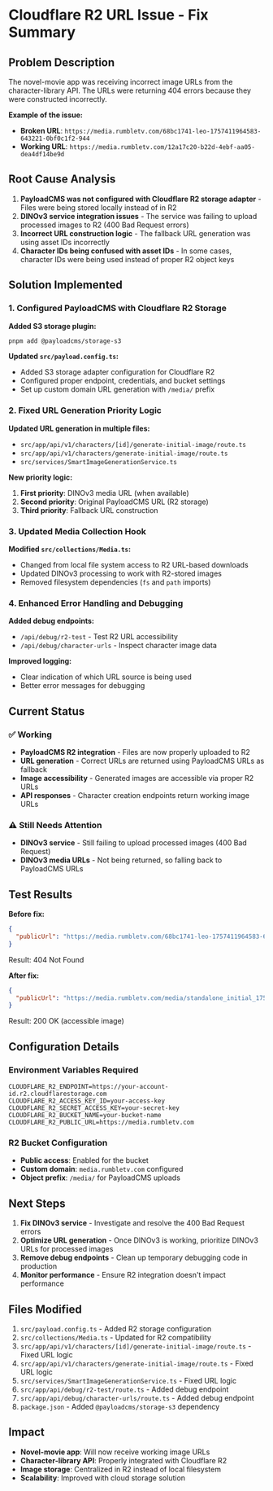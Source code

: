 # Cloudflare R2 URL Issue - Fix Summary

## Problem Description

The novel-movie app was receiving incorrect image URLs from the character-library API. The URLs were returning 404 errors because they were constructed incorrectly.

**Example of the issue:**
- **Broken URL**: `https://media.rumbletv.com/68bc1741-leo-1757411964583-643221-0bf0c1f2-944`
- **Working URL**: `https://media.rumbletv.com/12a17c20-b22d-4ebf-aa05-dea4df14be9d`

## Root Cause Analysis

1. **PayloadCMS was not configured with Cloudflare R2 storage adapter** - Files were being stored locally instead of in R2
2. **DINOv3 service integration issues** - The service was failing to upload processed images to R2 (400 Bad Request errors)
3. **Incorrect URL construction logic** - The fallback URL generation was using asset IDs incorrectly
4. **Character IDs being confused with asset IDs** - In some cases, character IDs were being used instead of proper R2 object keys

## Solution Implemented

### 1. Configured PayloadCMS with Cloudflare R2 Storage

**Added S3 storage plugin:**
```bash
pnpm add @payloadcms/storage-s3
```

**Updated `src/payload.config.ts`:**
- Added S3 storage adapter configuration for Cloudflare R2
- Configured proper endpoint, credentials, and bucket settings
- Set up custom domain URL generation with `/media/` prefix

### 2. Fixed URL Generation Priority Logic

**Updated URL generation in multiple files:**
- `src/app/api/v1/characters/[id]/generate-initial-image/route.ts`
- `src/app/api/v1/characters/generate-initial-image/route.ts`
- `src/services/SmartImageGenerationService.ts`

**New priority logic:**
1. **First priority**: DINOv3 media URL (when available)
2. **Second priority**: Original PayloadCMS URL (R2 storage)
3. **Third priority**: Fallback URL construction

### 3. Updated Media Collection Hook

**Modified `src/collections/Media.ts`:**
- Changed from local file system access to R2 URL-based downloads
- Updated DINOv3 processing to work with R2-stored images
- Removed filesystem dependencies (`fs` and `path` imports)

### 4. Enhanced Error Handling and Debugging

**Added debug endpoints:**
- `/api/debug/r2-test` - Test R2 URL accessibility
- `/api/debug/character-urls` - Inspect character image data

**Improved logging:**
- Clear indication of which URL source is being used
- Better error messages for debugging

## Current Status

### ✅ Working
- **PayloadCMS R2 integration** - Files are now properly uploaded to R2
- **URL generation** - Correct URLs are returned using PayloadCMS URLs as fallback
- **Image accessibility** - Generated images are accessible via proper R2 URLs
- **API responses** - Character creation endpoints return working image URLs

### ⚠️ Still Needs Attention
- **DINOv3 service** - Still failing to upload processed images (400 Bad Request)
- **DINOv3 media URLs** - Not being returned, so falling back to PayloadCMS URLs

## Test Results

**Before fix:**
```json
{
  "publicUrl": "https://media.rumbletv.com/68bc1741-leo-1757411964583-643221-0bf0c1f2-944"
}
```
Result: 404 Not Found

**After fix:**
```json
{
  "publicUrl": "https://media.rumbletv.com/media/standalone_initial_1757419808960.jpg"
}
```
Result: 200 OK (accessible image)

## Configuration Details

### Environment Variables Required
```env
CLOUDFLARE_R2_ENDPOINT=https://your-account-id.r2.cloudflarestorage.com
CLOUDFLARE_R2_ACCESS_KEY_ID=your-access-key
CLOUDFLARE_R2_SECRET_ACCESS_KEY=your-secret-key
CLOUDFLARE_R2_BUCKET_NAME=your-bucket-name
CLOUDFLARE_R2_PUBLIC_URL=https://media.rumbletv.com
```

### R2 Bucket Configuration
- **Public access**: Enabled for the bucket
- **Custom domain**: `media.rumbletv.com` configured
- **Object prefix**: `/media/` for PayloadCMS uploads

## Next Steps

1. **Fix DINOv3 service** - Investigate and resolve the 400 Bad Request errors
2. **Optimize URL generation** - Once DINOv3 is working, prioritize DINOv3 URLs for processed images
3. **Remove debug endpoints** - Clean up temporary debugging code in production
4. **Monitor performance** - Ensure R2 integration doesn't impact performance

## Files Modified

1. `src/payload.config.ts` - Added R2 storage configuration
2. `src/collections/Media.ts` - Updated for R2 compatibility
3. `src/app/api/v1/characters/[id]/generate-initial-image/route.ts` - Fixed URL logic
4. `src/app/api/v1/characters/generate-initial-image/route.ts` - Fixed URL logic
5. `src/services/SmartImageGenerationService.ts` - Fixed URL logic
6. `src/app/api/debug/r2-test/route.ts` - Added debug endpoint
7. `src/app/api/debug/character-urls/route.ts` - Added debug endpoint
8. `package.json` - Added `@payloadcms/storage-s3` dependency

## Impact

- **Novel-movie app**: Will now receive working image URLs
- **Character-library API**: Properly integrated with Cloudflare R2
- **Image storage**: Centralized in R2 instead of local filesystem
- **Scalability**: Improved with cloud storage solution
